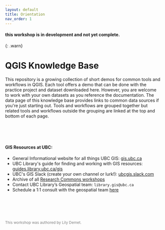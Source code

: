 ```yaml
---
layout: default
title: Orientation
nav_order: 1
---
```


#### this workshop is in development and not yet complete.
{: .warn}
<br>

# QGIS Knowledge Base

This repository is a growing collection of short demos for common tools and workflows in QGIS.
Each tool offers a demo that can be done with the practice project and dataset downloaded here. However, you are welcome to work with your own datasets as you reference the documentation. The data page of this knowledge base provides links to common data sources if you're just starting out. 
Tools and workflows are grouped together but related tools and workflows outside the grouping are linked at the top and bottom of each page.
    
      


<br><br><br>

#### GIS Resources at UBC:
- General Informational website for all things UBC GIS: [gis.ubc.ca](http://gis.ubc.ca/)
- UBC Library's guide for finding and working with GIS resources: [guides.library.ubc.ca/gis](http://guides.library.ubc.ca/gis)
- UBC's GIS Slack (create your own channel or lurk!): [ubcgis.slack.com](https://ubcgis.slack.com/)
- Archive of all [Research Commons workshops](https://ubc-library-rc.github.io/all.html)
- Contact UBC Library’s Geospatial team: `library.gis@ubc.ca`
- Schedule a 1:1 consult with the geospatial team [here](https://libcal.library.ubc.ca/appointments/research_commons#s-lc-public-pt)

<p style="margin-top:90px"></p>
<p style="color:grey; font-size:12px">This workshop was authored by Lily Demet.</p>